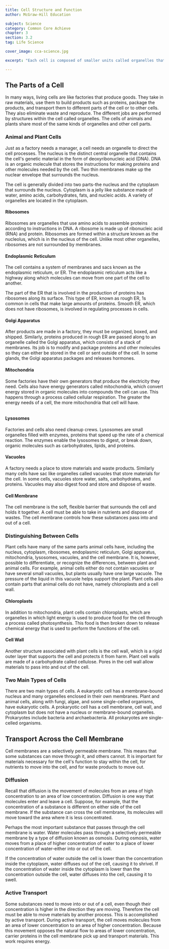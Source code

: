 ```yaml
---
title: Cell Structure and Function
author: McGraw-Hill Education

subject: Science
category: Common Core Achieve
chapter: 3
section: 3.2
tag: Life Science

cover_image: cca-science.jpg

excerpt: "Each cell is composed of smaller units called organelles that carry out a specific function in the cell. Learn about the two basic types of cells, and how they are similar and different in their structure and function."

---
```

## The Parts of a Cell

In many ways, living cells are like factories that produce goods. They take in raw materials, use them to build products such as proteins, package the products, and transport them to different parts of the cell or to other cells. They also eliminate waste and reproduce. The different jobs are performed by structures within the cell called organelles. The cells of animals and plants share most of the same kinds of organelles and other cell parts.

### Animal and Plant Cells

Just as a factory needs a manager, a cell needs an organelle to direct the cell processes. The nucleus is the distinct central organelle that contains the cell's genetic material in the form of deoxyribonucleic acid (DNA). DNA is an organic molecule that stores the instructions for making proteins and other molecules needed by the cell. Two thin membranes make up the nuclear envelope that surrounds the nucleus.

The cell is generally divided into two parts-the nucleus and the cytoplasm that surrounds the nucleus. Cytoplasm is a jelly like substance made of water, amino acids, carbohydrates, fats, and nucleic acids. A variety of organelles are located in the cytoplasm.

#### Ribosomes

Ribosomes are organelles that use amino acids to assemble proteins according to instructions in DNA. A ribosome is made up of ribonucleic acid (RNA) and protein. Ribosomes are formed within a structure known as the nucleolus, which is in the nucleus of the cell. Unlike most other organelles, ribosomes are not surrounded by membranes.

#### Endoplasmic Reticulum

The cell contains a system of membranes and sacs known as the endoplasmic reticulum, or ER. The endoplasmic reticulum acts like a highway along which molecules can move from one part of the cell to another.

The part of the ER that is involved in the production of proteins has ribosomes along its surface. This type of ER, known as rough ER, 1s common in cells that make large amounts of proteins. Smooth ER, which does not have ribosomes, is involved in regulating processes in cells.

#### Golgi Apparatus

After products are made in a factory, they must be organized, boxed, and shipped. Similarly, proteins produced in rough ER are passed along to an organelle called the Golgi apparatus, which consists of a stack of membranes. Its job is to modify and package proteins and other molecules so they can either be stored in the cell or sent outside of the cell. In some glands, the Golgi apparatus packages and releases hormones.

#### Mitochondria

Some factories have their own generators that produce the electricity they need. Cells also have energy generators called mitochondria, which convert energy stored in organic molecules into compounds the cell can use. This happens through a process called cellular respiration. The greater the energy needs of a cell, the more mitochondria that cell will have.

![]()

#### Lysosomes

Factories and cells also need cleanup crews. Lysosomes are small organelles filled with enzymes, proteins that speed up the rate of a chemical reaction. The enzymes enable the lysosomes to digest, or break down, organic molecules such as carbohydrates, lipids, and proteins.

#### Vacuoles

A factory needs a place to store materials and waste products. Similarly many cells have sac like organelles called vacuoles that store materials for the cell. In some cells, vacuoles store water, salts, carbohydrates, and proteins. Vacuoles may also digest food and store and dispose of waste.

#### Cell Membrane

The cell membrane is the soft, flexible barrier that surrounds the cell and holds it together. A cell must be able to take in nutrients and dispose of wastes. The cell membrane controls how these substances pass into and out of a cell.

### Distinguishing Between Cells

Plant cells have many of the same parts animal cells have, including the nucleus, cytoplasm, ribosomes, endoplasmic reticulum, Golgi apparatus, mitochondria, lysosomes, vacuoles, and the cell membrane. It is, however, possible to differentiate, or recognize the differences, between plant and animal cells. For example, animal cells either do not contain vacuoles or have several small vacuoles, but plants usually have one large vacuole. The pressure of the liquid in this vacuole helps support the plant. Plant cells also contain parts that animal cells do not have, namely chloroplasts and a cell wall.

#### Chloroplasts

In addition to mitochondria, plant cells contain chloroplasts, which are organelles in which light energy is used to produce food for the cell through a process called photosynthesis. This food is then broken down to release chemical energy that is used to perform the functions of the cell.

#### Cell Wall

Another structure associated with plant cells is the cell wall, which is a rigid outer layer that supports the cell and protects it from harm. Plant cell walls are made of a carbohydrate called cellulose. Pores in the cell wall allow materials to pass into and out of the cell.

### Two Main Types of Cells

There are two main types of cells. A eukaryotic cell has a membrane-bound nucleus and many organelles enclosed in their own membranes. Plant and animal cells, along with fungi, algae, and some single-celled organisms, have eukaryotic cells. A prokaryotic cell has a cell membrane, cell wall, and cytoplasm but does not have a nucleus or membrane-bound organelles. Prokaryotes include bacteria and archaebacteria. All prokaryotes are single-celled organisms.

## Transport Across the Cell Membrane

Cell membranes are a selectively permeable membrane. This means that some substances can move through it, and others cannot. It is important for materials necessary for the cell's function to stay within the cell, for nutrients to move into the cell, and for waste products to move out.

### Diffusion

Recall that diffusion is the movement of molecules from an area of high concentration to an area of low concentration. Diffusion is one way that molecules enter and leave a cell. Suppose, for example, that the concentration of a substance is different on either side of the cell membrane. If the substance can cross the cell membrane, its molecules will move toward the area where it is less concentrated.

Perhaps the most important substance that passes through the cell membrane is water. Water molecules pass through a selectively permeable membrane by a type of diffusion known as osmosis. During osmosis, water moves from a place of higher concentration of water to a place of lower concentration of water-either into or out of the cell.

If the concentration of water outside the cell is lower than the concentration inside the cytoplasm, water diffuses out of the cell, causing it to shrivel. If the concentration of water inside the cytoplasm is lower than the concentration outside the cell, water diffuses into the cell, causing it to swell.

### Active Transport

Some substances need to move into or out of a cell, even though their concentration is higher in the direction they are moving. Therefore the cell must be able to move materials by another process. This is accomplished by active transport. During active transport, the cell moves molecules from an area of lower concentration to an area of higher concentration. Because this movement opposes the natural flow to areas of lower concentration, carrier proteins in the cell membrane pick up and transport materials. This work requires energy.
